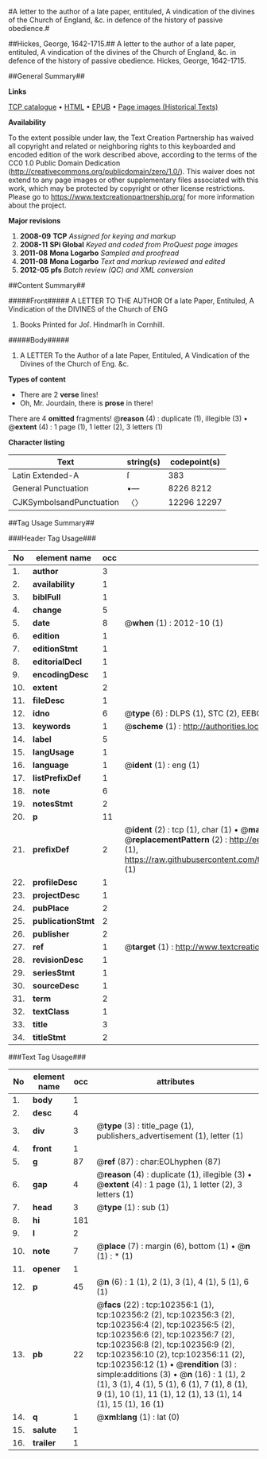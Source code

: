 #A letter to the author of a late paper, entituled, A vindication of the divines of the Church of England, &c. in defence of the history of passive obedience.#

##Hickes, George, 1642-1715.##
A letter to the author of a late paper, entituled, A vindication of the divines of the Church of England, &c. in defence of the history of passive obedience.
Hickes, George, 1642-1715.

##General Summary##

**Links**

[TCP catalogue](http://www.ota.ox.ac.uk/tcp/)  • 
[HTML](http://tei.it.ox.ac.uk/tcp/Texts-HTML/free/A43/A43662.html)  • 
[EPUB](http://tei.it.ox.ac.uk/tcp/Texts-EPUB/free/A43/A43662.epub) • 
[Page images (Historical Texts)](https://historicaltexts.jisc.ac.uk/eebo-14444840e)

**Availability**

To the extent possible under law, the Text Creation Partnership has waived all copyright and related or neighboring rights to this keyboarded and encoded edition of the work described above, according to the terms of the CC0 1.0 Public Domain Dedication (http://creativecommons.org/publicdomain/zero/1.0/). This waiver does not extend to any page images or other supplementary files associated with this work, which may be protected by copyright or other license restrictions. Please go to https://www.textcreationpartnership.org/ for more information about the project.

**Major revisions**

1. __2008-09__ __TCP__ *Assigned for keying and markup*
1. __2008-11__ __SPi Global__ *Keyed and coded from ProQuest page images*
1. __2011-08__ __Mona Logarbo__ *Sampled and proofread*
1. __2011-08__ __Mona Logarbo__ *Text and markup reviewed and edited*
1. __2012-05__ __pfs__ *Batch review (QC) and XML conversion*

##Content Summary##

#####Front#####
A LETTER TO THE AUTHOR Of a late Paper, Entituled, A Vindication of the DIVINES of the Church of ENG
1. Books Printed for Joſ. Hindmarſh in Cornhill.

#####Body#####

1. A LETTER To the Author of a late Paper, Entituled, A Vindication of the Divines of the Church of Eng. &c.

**Types of content**

  * There are 2 **verse** lines!
  * Oh, Mr. Jourdain, there is **prose** in there!

There are 4 **omitted** fragments! 
 @__reason__ (4) : duplicate (1), illegible (3)  •  @__extent__ (4) : 1 page (1), 1 letter (2), 3 letters (1)

**Character listing**


|Text|string(s)|codepoint(s)|
|---|---|---|
|Latin Extended-A|ſ|383|
|General Punctuation|•—|8226 8212|
|CJKSymbolsandPunctuation|〈〉|12296 12297|

##Tag Usage Summary##

###Header Tag Usage###

|No|element name|occ|attributes|
|---|---|---|---|
|1.|__author__|3||
|2.|__availability__|1||
|3.|__biblFull__|1||
|4.|__change__|5||
|5.|__date__|8| @__when__ (1) : 2012-10 (1)|
|6.|__edition__|1||
|7.|__editionStmt__|1||
|8.|__editorialDecl__|1||
|9.|__encodingDesc__|1||
|10.|__extent__|2||
|11.|__fileDesc__|1||
|12.|__idno__|6| @__type__ (6) : DLPS (1), STC (2), EEBO-CITATION (1), OCLC (1), VID (1)|
|13.|__keywords__|1| @__scheme__ (1) : http://authorities.loc.gov/ (1)|
|14.|__label__|5||
|15.|__langUsage__|1||
|16.|__language__|1| @__ident__ (1) : eng (1)|
|17.|__listPrefixDef__|1||
|18.|__note__|6||
|19.|__notesStmt__|2||
|20.|__p__|11||
|21.|__prefixDef__|2| @__ident__ (2) : tcp (1), char (1)  •  @__matchPattern__ (2) : ([0-9\-]+):([0-9IVX]+) (1), (.+) (1)  •  @__replacementPattern__ (2) : http://eebo.chadwyck.com/downloadtiff?vid=$1&page=$2 (1), https://raw.githubusercontent.com/textcreationpartnership/Texts/master/tcpchars.xml#$1 (1)|
|22.|__profileDesc__|1||
|23.|__projectDesc__|1||
|24.|__pubPlace__|2||
|25.|__publicationStmt__|2||
|26.|__publisher__|2||
|27.|__ref__|1| @__target__ (1) : http://www.textcreationpartnership.org/docs/. (1)|
|28.|__revisionDesc__|1||
|29.|__seriesStmt__|1||
|30.|__sourceDesc__|1||
|31.|__term__|2||
|32.|__textClass__|1||
|33.|__title__|3||
|34.|__titleStmt__|2||


###Text Tag Usage###

|No|element name|occ|attributes|
|---|---|---|---|
|1.|__body__|1||
|2.|__desc__|4||
|3.|__div__|3| @__type__ (3) : title_page (1), publishers_advertisement (1), letter (1)|
|4.|__front__|1||
|5.|__g__|87| @__ref__ (87) : char:EOLhyphen (87)|
|6.|__gap__|4| @__reason__ (4) : duplicate (1), illegible (3)  •  @__extent__ (4) : 1 page (1), 1 letter (2), 3 letters (1)|
|7.|__head__|3| @__type__ (1) : sub (1)|
|8.|__hi__|181||
|9.|__l__|2||
|10.|__note__|7| @__place__ (7) : margin (6), bottom (1)  •  @__n__ (1) : * (1)|
|11.|__opener__|1||
|12.|__p__|45| @__n__ (6) : 1 (1), 2 (1), 3 (1), 4 (1), 5 (1), 6 (1)|
|13.|__pb__|22| @__facs__ (22) : tcp:102356:1 (1), tcp:102356:2 (2), tcp:102356:3 (2), tcp:102356:4 (2), tcp:102356:5 (2), tcp:102356:6 (2), tcp:102356:7 (2), tcp:102356:8 (2), tcp:102356:9 (2), tcp:102356:10 (2), tcp:102356:11 (2), tcp:102356:12 (1)  •  @__rendition__ (3) : simple:additions (3)  •  @__n__ (16) : 1 (1), 2 (1), 3 (1), 4 (1), 5 (1), 6 (1), 7 (1), 8 (1), 9 (1), 10 (1), 11 (1), 12 (1), 13 (1), 14 (1), 15 (1), 16 (1)|
|14.|__q__|1| @__xml:lang__ (1) : lat (0)|
|15.|__salute__|1||
|16.|__trailer__|1||
